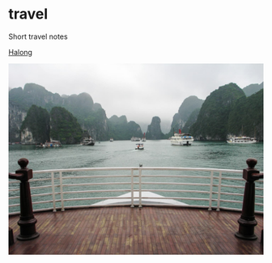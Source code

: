 # travel

Short travel notes

[Halong](https://recreatorus.github.io/travel/halong.html 'watch demo')

![scan](img/halong/halong-0.jpg)
